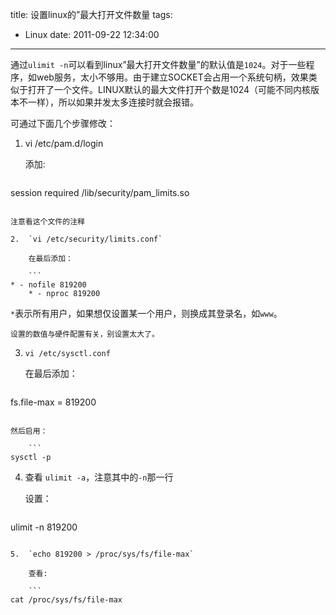 title: 设置linux的”最大打开文件数量
tags:
  - Linux
date: 2011-09-22 12:34:00
---

通过`ulimit -n`可以看到linux&#8221;最大打开文件数量&#8221;的默认值是`1024`。对于一些程序，如web服务，太小不够用。由于建立SOCKET会占用一个系统句柄，效果类似于打开了一个文件。LINUX默认的最大文件打开个数是1024（可能不同内核版本不一样），所以如果并发太多连接时就会报错。

 <span id="more-351"></span>
<p>可通过下面几个步骤修改：

1.  vi /etc/pam.d/login

    添加:

    ```
session required /lib/security/pam_limits.so
```

注意看这个文件的注释

2.  `vi /etc/security/limits.conf`

    在最后添加：

    ```
* - nofile 819200
    * - nproc 819200
```

`*`表示所有用户，如果想仅设置某一个用户，则换成其登录名，如`www`。

    设置的数值与硬件配置有关，别设置太大了。

3.  `vi /etc/sysctl.conf`

    在最后添加：

    ```
fs.file-max = 819200
```

然后启用：

    ```
sysctl -p
```

4.  查看 `ulimit -a`，注意其中的`-n`那一行

    设置：

    ```
ulimit -n 819200
```

5.  `echo 819200 > /proc/sys/fs/file-max`

    查看:

    ```
cat /proc/sys/fs/file-max 
```